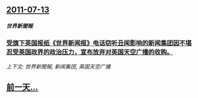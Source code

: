## [2011-07-13](/news/2011/07/13/index.md)

##### 世界新聞報
### [受旗下英国报纸《世界新闻报》电话窃听丑闻影响的新闻集团因不堪忍受英国政界的政治压力，宣布放弃对英国天空广播的收购。](/news/2011/07/13/受旗下英国报纸-世界新闻报-电话窃听丑闻影响的新闻集团因不堪忍受英国政界的政治压力-宣布放弃对英国天空广播的收购.md)
_上下文: 世界新聞報, 新闻集团, 英国天空广播_

## [前一天...](/news/2011/07/9/index.md)

